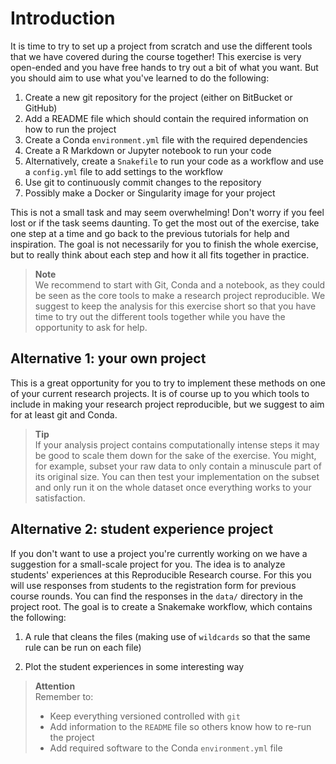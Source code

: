 # Introduction

It is time to try to set up a project from scratch and use the different
tools that we have covered during the course together! This exercise is very
open-ended and you have free hands to try out a bit of what you want. But you
should aim to use what you've learned to do the following:

1. Create a new git repository for the project (either on BitBucket or GitHub)
2. Add a README file which should contain the required information on how to
   run the project
3. Create a Conda `environment.yml` file with the required dependencies
4. Create a R Markdown or Jupyter notebook to run your code
5. Alternatively, create a `Snakefile` to run your code as a workflow and use a `config.yml` file 
   to add settings to the workflow
6. Use git to continuously commit changes to the repository
7. Possibly make a Docker or Singularity image for your project

This is not a small task and may seem overwhelming! Don't worry if you feel
lost or if the task seems daunting. To get the most out of the exercise, take
one step at a time and go back to the previous tutorials for help and
inspiration. The goal is not necessarily for you to finish the whole exercise,
but to really think about each step and how it all fits together in practice.

> **Note** <br>
> We recommend to start with Git, Conda and a notebook, as they could be seen as
> the core tools to make a research project reproducible. We suggest to keep the
> analysis for this exercise short so that you have time to try out the
> different tools together while you have the opportunity to ask for help.

## Alternative 1: your own project

This is a great opportunity for you to try to implement these methods on one 
of your current research projects. It is of course up to you which tools to 
include in making your research project reproducible, but we suggest to aim 
for at least git and Conda. 

> **Tip** <br>
> If your analysis project contains computationally intense steps it may be
> good to scale them down for the sake of the exercise. You might, for
> example, subset your raw data to only contain a minuscule part of its
> original size. You can then test your implementation on the subset and only
> run it on the whole dataset once everything works to your satisfaction.

## Alternative 2: student experience project

If you don't want to use a project you're currently working on we have
a suggestion for a small-scale project for you. The idea is to analyze students'
experiences at this Reproducible Research course. For this you will use
responses from students to the registration form for previous course rounds. You
can find the responses in the `data/` directory in the project root. The goal
is to create a Snakemake workflow, which contains the following:

1. A rule that cleans the files (making use of `wildcards` so that the same rule
   can be run on each file)

2. Plot the student experiences in some interesting way

> **Attention** <br>
> Remember to: <br>
>
> * Keep everything versioned controlled with `git` <br>
> * Add information to the `README` file so others know how to re-run 
>   the project <br>
> * Add required software to the Conda `environment.yml` file <br>
